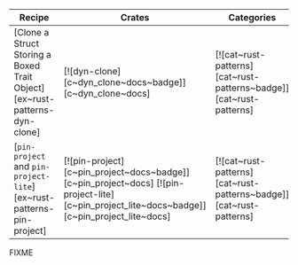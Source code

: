 | Recipe | Crates | Categories |
|--------|--------|------------|
| [Clone a Struct Storing a Boxed Trait Object][ex~rust-patterns-dyn-clone] | [![dyn-clone][c~dyn_clone~docs~badge]][c~dyn_clone~docs] | [![cat~rust-patterns][cat~rust-patterns~badge]][cat~rust-patterns] |
| [`pin-project` and `pin-project-lite`][ex~rust-patterns-pin-project] | [![pin-project][c~pin_project~docs~badge]][c~pin_project~docs] [![pin-project-lite][c~pin_project_lite~docs~badge]][c~pin_project_lite~docs] | [![cat~rust-patterns][cat~rust-patterns~badge]][cat~rust-patterns] |

<div class="hidden">
FIXME
</div>

